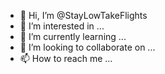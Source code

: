 - 👋 Hi, I’m @StayLowTakeFlights
- 👀 I’m interested in ...
- 🌱 I’m currently learning ...
- 💞️ I’m looking to collaborate on ...
- 📫 How to reach me ...

<!---
StayLowTakeFlights/StayLowTakeFlights is a ✨ special ✨ repository because its `README.md` (this file) appears on your GitHub profile.
You can click the Preview link to take a look at your changes.
--->
